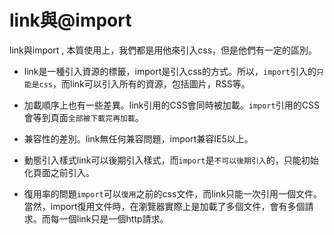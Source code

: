 # link與@import

link與import , 本質使用上，我們都是用他來引入css，但是他們有一定的區別。

* link是一種引入資源的標籤，import是引入css的方式。所以，`import`引入的`只能是css`，而link可以引入所有的資源，包括圖片，RSS等。

* 加載順序上也有一些差異。link引用的CSS會同時被加載。`import`引用的CSS會等到頁面`全部被下載完再加載`。

* 兼容性的差別。link無任何兼容問題，import兼容IE5以上。

* 動態引入樣式link可以後期引入樣式，而`import`是`不可以後期引入`的，只能初始化頁面之前引入。

*  復用率的問題`import`可以`復用`之前的css文件，而link只能一次引用一個文件。當然，import復用文件時，在瀏覽器實際上是加載了多個文件，會有多個請求。而每一個link只是一個http請求。